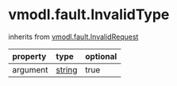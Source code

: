vmodl.fault.InvalidType
=======================
inherits from [vmodl.fault.InvalidRequest](docs/vmodl.fault.InvalidRequest.md)

| property | type | optional |
|:---------|:-----|:---------|
| argument | [string](string.md "string") | true |
